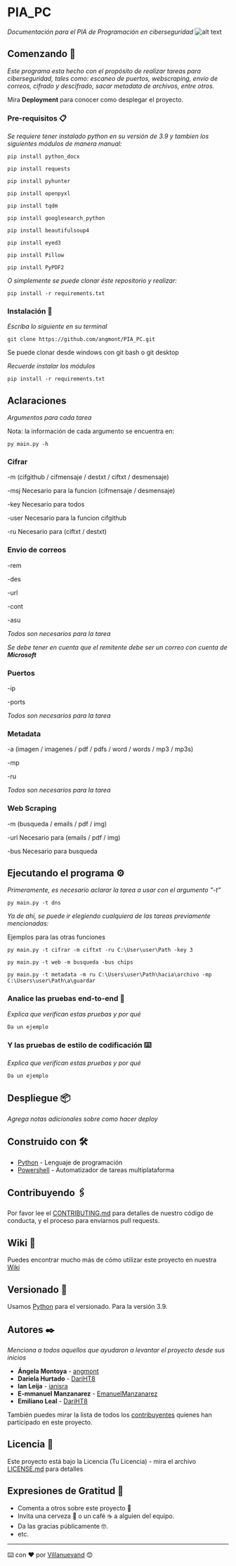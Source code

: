 # PIA_PC

_Documentación para el PIA de Programación en ciberseguridad_
![alt text](https://www.mejorconweb.com/images/programacion-web-barcelona.jpg)

## Comenzando 🚀

_Este programa esta hecho con el propósito de realizar tareas para ciberseguridad, tales como: escaneo de puertos, webscraping, envío de correos, cifrado y descifrado, sacar metadata de archivos, entre otros._

Mira **Deployment** para conocer como desplegar el proyecto.


### Pre-requisitos 📋

_Se requiere tener instalado python en su versión de 3.9 y tambien los siguientes módulos de manera manual:_

```
pip install python_docx
```
```
pip install requests
```
```
pip install pyhunter
```
```
pip install openpyxl
```
```
pip install tqdm
```
```
pip install googlesearch_python
```
```
pip install beautifulsoup4
```
```
pip install eyed3
```
```
pip install Pillow
```
```
pip install PyPDF2
```

_O simplemente se puede clonar éste repositorio y realizar:_
```
pip install -r requirements.txt 
```

### Instalación 🔧

_Escriba lo siguiente en su terminal_

```
git clone https://github.com/angmont/PIA_PC.git
```
Se puede clonar desde windows con git bash o git desktop


_Recuerde instalar los módulos_

```
pip install -r requirements.txt
```

## Aclaraciones
_Argumentos para cada tarea_

Nota: la información de cada argumento se encuentra en:
```
py main.py -h
```


### Cifrar

-m (cifgithub / cifmensaje / destxt / ciftxt / desmensaje)

-msj Necesario para la funcion (cifmensaje / desmensaje)

-key Necesario para todos

-user Necesario para la funcion cifgithub

-ru Necesario para (ciftxt / destxt)

### Envio de correos
-rem

-des

-url

-cont

-asu

_Todos son necesarios para la tarea_

_Se debe tener en cuenta que el remitente debe ser un correo con cuenta de **Microsoft**_

### Puertos
-ip

-ports

_Todos son necesarios para la tarea_

### Metadata
-a (imagen / imagenes / pdf / pdfs / word / words / mp3 / mp3s)

-mp 

-ru

_Todos son necesarios para la tarea_

### Web Scraping

-m (busqueda / emails / pdf / img)

-url Necesario para (emails / pdf / img)

-bus Necesario para busqueda



## Ejecutando el programa ⚙️

_Primeramente, es necesario aclarar la tarea a usar con el argumento "-t"_
```
py main.py -t dns
```
_Ya de ahí, se puede ir elegiendo cualquiera de las tareas previamente mencionadas:_

Ejemplos para las otras funciones
```
py main.py -t cifrar -m ciftxt -ru C:\User\user\Path -key 3
```
```
py main.py -t web -m busqueda -bus chips
```
```
py main.py -t metadata -m ru C:\Users\user\Path\hacia\archivo -mp C:\Users\user\Path\a\guardar
```
### Analice las pruebas end-to-end 🔩

_Explica que verifican estas pruebas y por qué_

```
Da un ejemplo
```

### Y las pruebas de estilo de codificación ⌨️

_Explica que verifican estas pruebas y por qué_

```
Da un ejemplo
```

## Despliegue 📦

_Agrega notas adicionales sobre como hacer deploy_

## Construido con 🛠️


* [Python](https://www.python.org/) - Lenguaje de programación
* [Powershell](https://docs.microsoft.com/en-us/powershell/?view=powershell-7.2) - Automatizador de tareas multiplataforma

## Contribuyendo 🖇️

Por favor lee el [CONTRIBUTING.md](https://gist.github.com/villanuevand/xxxxxx) para detalles de nuestro código de conducta, y el proceso para enviarnos pull requests.

## Wiki 📖

Puedes encontrar mucho más de cómo utilizar este proyecto en nuestra [Wiki](https://github.com/tu/proyecto/wiki)

## Versionado 📌

Usamos [Python](https://www.python.org/) para el versionado. Para la versión 3.9.

## Autores ✒️

_Menciona a todos aquellos que ayudaron a levantar el proyecto desde sus inicios_

* **Ángela Montoya** - [angmont](https://github.com/angmont)
* **Dariela Hurtado** - [DariHT8](https://github.com/DariHT8)
* **Ian Leija** - [ianisra](https://github.com/ianisra)
* **E-mmanuel Manzanarez** - [EmanuelManzanarez](https://github.com/EmanuelManzanarez)
* **Emiliano Leal** - [DariHT8](https://github.com/DariHT8)

También puedes mirar la lista de todos los [contribuyentes](https://github.com/your/project/contributors) quíenes han participado en este proyecto. 

## Licencia 📄

Este proyecto está bajo la Licencia (Tu Licencia) - mira el archivo [LICENSE.md](LICENSE.md) para detalles

## Expresiones de Gratitud 🎁

* Comenta a otros sobre este proyecto 📢
* Invita una cerveza 🍺 o un café ☕ a alguien del equipo. 
* Da las gracias públicamente 🤓.
* etc.



---
⌨️ con ❤️ por [Villanuevand](https://github.com/Villanuevand) 😊
